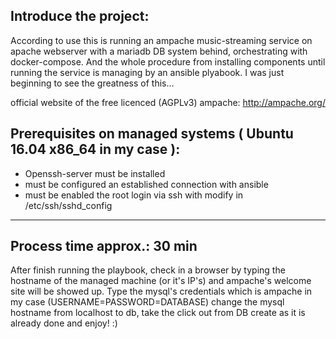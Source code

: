 Introduce the project:
-----------------------------------------------

According to use this is running an ampache music-streaming service on apache webserver with a mariadb
DB system behind, orchestrating with docker-compose. And the whole procedure from installing components until 
running the service is managing by an ansible plyabook. I was just beginning to see the greatness of this...

official website of the free licenced (AGPLv3) ampache: http://ampache.org/

Prerequisites on managed systems ( Ubuntu 16.04 x86_64 in my case ):
-----------------------------------------------
  - Openssh-server must be installed
  - must be configured an established connection with ansible
  - must be enabled the root login via ssh with modify in /etc/ssh/sshd_config
-----------------------------------------------
Process time approx.: 30 min
-----------------------------------------------
After finish running the playbook, check in a browser by typing the hostname of the managed machine (or it's IP's)
and ampache's welcome site will be showed up.
Type the mysql's credentials which is ampache in my case (USERNAME=PASSWORD=DATABASE) change the mysql hostname
from localhost to db, take the click out from DB create as it is already done and enjoy! :)
